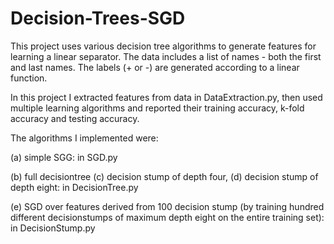 # Decision-Trees-SGD
This project uses various decision tree algorithms to generate features for learning a linear separator.
The  data  includes a list of  names - both the first and last names. The labels (+ or -) are generated according to a linear function. 

In this project I extracted features from data in DataExtraction.py, then used multiple learning algorithms and reported their training accuracy, k-fold accuracy and testing accuracy. 

The algorithms I implemented were: 

(a) simple SGG: in SGD.py 

(b) full decisiontree (c) decision stump of depth four, (d) decision stump of depth eight: in DecisionTree.py

(e) SGD over features derived from 100 decision stump (by training  hundred  different  decisionstumps  of  maximum  depth  eight  on  the  entire  training  set): in DecisionStump.py

